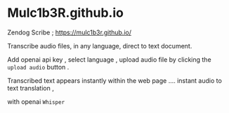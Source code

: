 # Mulc1b3R.github.io

Zendog Scribe ; https://mulc1b3r.github.io/

Transcribe audio files, in any language, direct to text document.

Add openai api key , select language , upload audio file  by clicking the ```upload audio``` button . 

Transcribed text appears instantly within the web page .... instant audio to text translation ,

with openai  ```Whisper``` 
